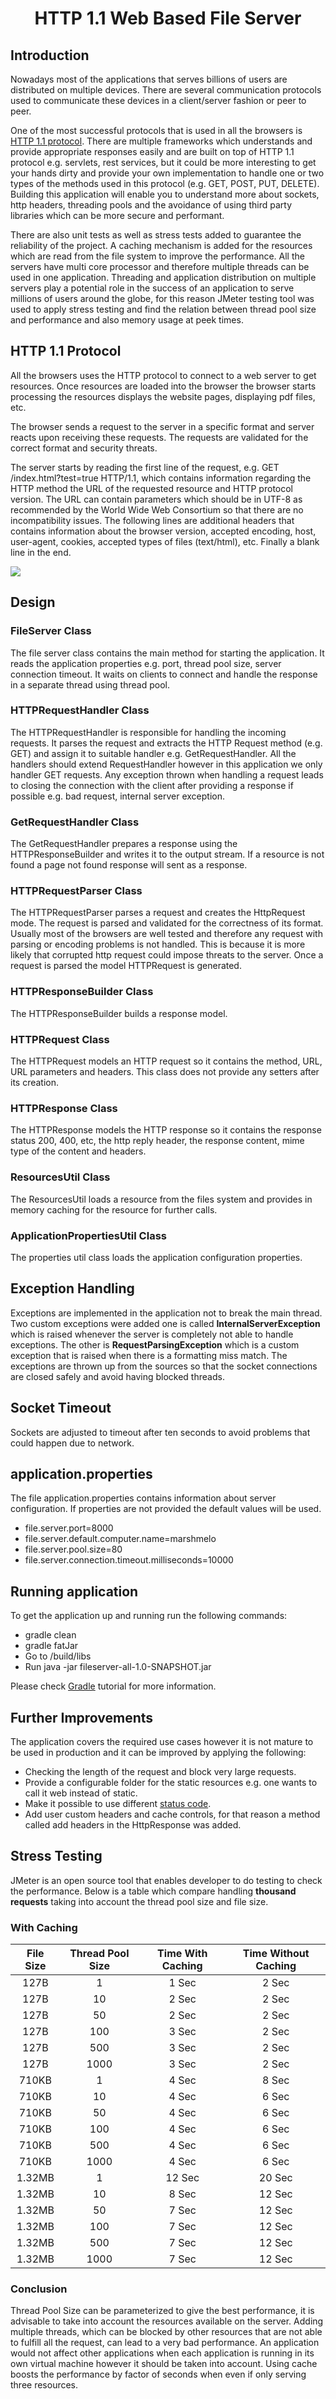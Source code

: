 <p align="center">
    <h1 align="center">HTTP 1.1 Web Based File Server</h1>
</p>

## Introduction

Nowadays most of the applications that serves billions of users are distributed on multiple devices.
There are several communication protocols used to communicate these devices in a client/server fashion or peer to peer.

One of the most successful protocols that is used in all the browsers is <a href="https://www.w3.org/Protocols/rfc2616/rfc2616.html">HTTP 1.1 protocol</a>.
There are multiple frameworks which understands and provide appropriate responses easily  and are built on top of HTTP 1.1 protocol e.g. servlets, rest services, but it could be more interesting to get your hands dirty and provide your own 
implementation to handle one or two types of the methods used in this protocol (e.g. GET, POST, PUT, DELETE).
Building this application will enable you to understand more about sockets, http headers, threading pools and the avoidance of using third party libraries which can be more secure and performant.

There are also unit tests as well as stress tests added to guarantee the reliability of the project. 
A caching mechanism is added for the resources which are read from the file system to improve the performance.
All the servers have multi core processor and therefore multiple threads can be used in one application.
Threading and application distribution on multiple servers play a potential role in  the success of an application to serve millions of users around the globe,
for this reason JMeter testing tool was used to apply stress testing and find the relation between thread pool size and performance and also memory usage at peek times.

## HTTP 1.1 Protocol

All the browsers uses the HTTP protocol to connect to a web server to get resources. 
Once resources are loaded into the browser the browser starts processing the resources displays the website pages, 
displaying pdf files, etc.

The browser sends a request to the server in a specific format and server reacts upon receiving these requests. 
The requests are validated for the correct format and security threats. 

The server starts by reading the first line of the request, e.g. GET /index.html?test=true HTTP/1.1, which contains 
information regarding the HTTP method the URL of the requested resource and HTTP protocol version. The URL can contain 
parameters which should be in UTF-8 as recommended by the World Wide Web Consortium so that there are no incompatibility issues.
The following lines are additional headers that contains information about the browser version, accepted encoding, host, user-agent, cookies, accepted types of files (text/html), etc.
Finally a blank line in the end.

<img src="https://github.com/abdelazizmarzouk/fileserver/blob/master/sequence_diagram.PNG?raw=true">

## Design

### FileServer Class
The file server class contains the main method for starting the application.
It reads the application properties e.g. port, thread pool size, server connection timeout.
It waits on clients to connect and handle the response in a separate thread using thread pool.

### HTTPRequestHandler Class

The HTTPRequestHandler is responsible for handling the incoming requests.
It parses the request and extracts the HTTP Request method (e.g. GET) and assign it to suitable handler e.g. GetRequestHandler.
All the handlers should extend RequestHandler however in this application we only handler GET requests. 
Any exception thrown when handling a request leads to closing the connection with the client after providing a response if possible e.g. bad request, internal server exception.

### GetRequestHandler Class

The GetRequestHandler prepares a response using the HTTPResponseBuilder and writes it to the output stream.
If a resource is not found a page not found response will sent as a response.

### HTTPRequestParser Class

The HTTPRequestParser parses a request and creates the HttpRequest mode.
The request is parsed and validated for the correctness of its format.
Usually most of the browsers are well tested and therefore any request with parsing or encoding problems is not handled.
This is because it is more likely that corrupted http request could impose threats to the server.
Once a request is parsed the model HTTPRequest is generated.

### HTTPResponseBuilder Class
The HTTPResponseBuilder builds a response model.

### HTTPRequest Class

The HTTPRequest models an HTTP request so it contains the method, URL, URL parameters and headers. 
This class does not provide any setters after its creation.

### HTTPResponse Class

The HTTPResponse models the HTTP response so it contains the response status 200, 400, etc, the http reply header, the response content, mime type of the content and headers.

### ResourcesUtil Class

The ResourcesUtil loads a resource from the files system and provides in memory caching for the resource for further calls.
 
### ApplicationPropertiesUtil Class

The properties util class loads the application configuration properties.

  

## Exception Handling

Exceptions are implemented in the application not to break the main thread. 
Two custom exceptions were added one is called **InternalServerException** which is raised
whenever the server is completely not able to handle exceptions. 
The other is **RequestParsingException** which is a custom exception that is raised when there is 
a formatting miss match.
The exceptions are thrown up from the sources so that the socket connections are closed safely and avoid having blocked threads.

## Socket Timeout

Sockets are adjusted to timeout after ten seconds to avoid problems that could happen due to network.

## application.properties

The file application.properties contains information about server configuration. 
If properties are not provided the default values will be used. 
- file.server.port=8000
- file.server.default.computer.name=marshmelo
- file.server.pool.size=80
- file.server.connection.timeout.milliseconds=10000

## Running application

To get the application up and running run the following commands:
- gradle clean
- gradle fatJar
- Go to /build/libs
- Run java -jar fileserver-all-1.0-SNAPSHOT.jar

Please check <a href="https://www.tutorialspoint.com/gradle/index.htm">Gradle</a> tutorial for more information.
 

## Further Improvements
The application covers the required use cases however it is not mature to be used in production and it can be improved by applying the following:

- Checking the length of the request and block very large requests.
- Provide a configurable folder for the static resources e.g. one wants to call it web instead of static.  
- Make it possible to use different <a href="https://en.wikipedia.org/wiki/List_of_HTTP_status_codes">status code</a>.
- Add user custom headers and cache controls, for that reason a method called add headers in the HttpResponse was added.

## Stress Testing

JMeter is an open source tool that enables developer to do testing to check the performance.
Below is a table which compare handling **thousand requests** taking into account the thread pool size and file size.

### With Caching
| File Size | Thread Pool Size | Time With Caching| Time Without Caching|
|:--------:|:----:|:-----:|:-----:|
|127B|1|1 Sec|2 Sec|
|127B|10|2 Sec|2 Sec|
|127B|50|2 Sec|2 Sec|
|127B|100|3 Sec|2 Sec|
|127B|500|3 Sec|2 Sec|
|127B|1000|3 Sec|2 Sec|
|710KB|1|4 Sec|8 Sec|
|710KB|10|4 Sec|6 Sec|
|710KB|50|4 Sec|6 Sec|
|710KB|100|4 Sec|6 Sec|
|710KB|500|4 Sec|6 Sec|
|710KB|1000|4 Sec|6 Sec|
|1.32MB|1|12 Sec|20 Sec|
|1.32MB|10|8 Sec|12 Sec|
|1.32MB|50|7 Sec|12 Sec|
|1.32MB|100|7 Sec|12 Sec|
|1.32MB|500|7 Sec|12 Sec|
|1.32MB|1000|7 Sec|12 Sec|

### Conclusion
Thread Pool Size can be parameterized to give the best performance, it is advisable to take into account the resources available on the server.
Adding multiple threads, which can be blocked by other resources that are not able to fulfill all the request, can lead to a very bad performance. 
An application would not affect other applications when each application is running in its own virtual machine however it should be taken into account.
Using cache boosts the performance by factor of seconds when even if only serving three resources.
   



